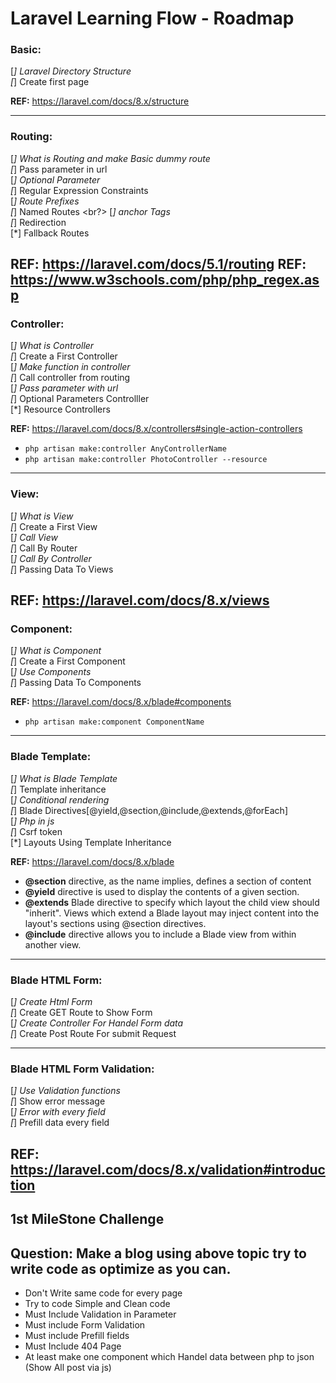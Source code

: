 # Laravel Learning Flow - Roadmap

### Basic:
[*] Laravel Directory Structure <br>
[*] Create first page <br>

**REF:** https://laravel.com/docs/8.x/structure

---
### Routing:
[*] What is Routing and make Basic dummy route <br>
[*] Pass parameter in url <br>
[*] Optional Parameter <br>
[*] Regular Expression Constraints <br>
[*] Route Prefixes <br>
[*] Named Routes <br?>
[*] anchor Tags <br>
[*] Redirection <br>
[*] Fallback Routes <br>

**REF:** https://laravel.com/docs/5.1/routing
**REF:** https://www.w3schools.com/php/php_regex.asp
---

### Controller:
[*] What is Controller<br>
[*] Create a First Controller<br>
[*] Make function in controller<br>
[*] Call controller from routing<br>
[*] Pass parameter with url<br>
[*] Optional Parameters Controlller<br>
[*] Resource Controllers<br>

**REF:** https://laravel.com/docs/8.x/controllers#single-action-controllers
 - `php artisan make:controller AnyControllerName`
 - `php artisan make:controller PhotoController --resource`
---

### View:
[*] What is View<br>
[*] Create a First View<br>
[*] Call View<br>
[*] Call By Router<br>
[*] Call By Controller<br>
[*] Passing Data To Views<br>

**REF:** https://laravel.com/docs/8.x/views
---

### Component:
[*] What is Component<br>
[*] Create a First Component<br>
[*] Use Components <br>
[*] Passing Data To Components <br>

**REF:** https://laravel.com/docs/8.x/blade#components
 - `php artisan make:component ComponentName`
---

### Blade Template:
[*] What is Blade Template<br>
[*] Template inheritance <br>
[*] Conditional rendering <br>
[*] Blade Directives[@yield,@section,@include,@extends,@forEach]<br>
[*] Php in js<br>
[*] Csrf token<br>
[*] Layouts Using Template Inheritance<br>

**REF:** https://laravel.com/docs/8.x/blade
 - **@section** directive, as the name implies, defines a section of content
 - **@yield** directive is used to display the contents of a given section.
 - **@extends** Blade directive to specify which layout the child view should "inherit". Views which extend a Blade layout may inject content into the layout's sections using @section directives.
 - **@include** directive allows you to include a Blade view from within another view.

---

### Blade HTML Form:
[*] Create Html Form<br>
[*] Create GET Route to Show Form<br>
[*] Create Controller For Handel Form data<br>
[*] Create Post Route For submit Request<br>

---
### Blade HTML Form Validation:
[*] Use Validation functions<br>
[*] Show error message<br>
[*] Error with every field<br>
[*] Prefill data every field<br>

**REF:** https://laravel.com/docs/8.x/validation#introduction
---

## 1st MileStone Challenge
 <h2><b>Question:</b> Make a blog using above topic try to write code as optimize as you can.</h3>
    <ul>
        <li>Don't Write same code for every page</li>
        <li> Try to code Simple and Clean code</li>
        <li> Must Include Validation in Parameter</li>
        <li> Must include Form Validation</li>
        <li> Must include Prefill fields</li>
        <li> Must Include 404 Page</li>
        <li> At least make one component which Handel data between php to json (Show All post via js)  </li>
      </ul>
